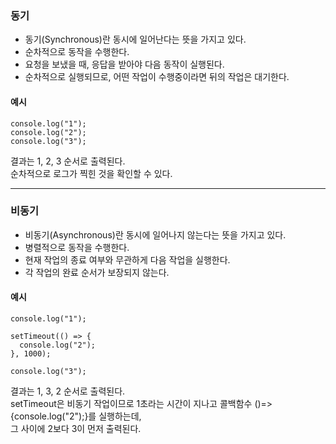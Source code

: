 ### 동기
- 동기(Synchronous)란 동시에 일어난다는 뜻을 가지고 있다.
- 순차적으로 동작을 수행한다.
- 요청을 보냈을 때, 응답을 받아야 다음 동작이 실행된다.
- 순차적으로 실행되므로, 어떤 작업이 수행중이라면 뒤의 작업은 대기한다.  
  
#### 예시
```
console.log("1");
console.log("2");
console.log("3");
```
결과는 1, 2, 3 순서로 출력된다.  
순차적으로 로그가 찍힌 것을 확인할 수 있다.
***
### 비동기
- 비동기(Asynchronous)란 동시에 일어나지 않는다는 뜻을 가지고 있다.
- 병렬적으로 동작을 수행한다.
- 현재 작업의 종료 여부와 무관하게 다음 작업을 실행한다.
- 각 작업의 완료 순서가 보장되지 않는다.  
  
#### 예시
```
console.log("1");

setTimeout(() => {
  console.log("2");
}, 1000);

console.log("3");
```
결과는 1, 3, 2 순서로 출력된다.  
setTimeout은 비동기 작업이므로 1초라는 시간이 지나고 콜백함수 ()=>{console.log("2");}를 실행하는데,  
그 사이에 2보다 3이 먼저 출력된다.
